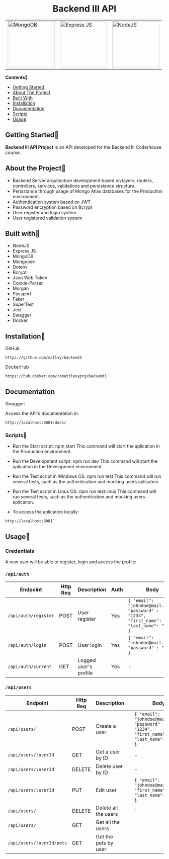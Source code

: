 <div align="center">

# Backend III API

<table class="no-border">
  <tr>
    <td><a href="https://github.com/aregtech/areg-sdk/actions/workflows/msbuild.yml" alt="MS Build"><img src="https://amsilabs.com/wp-content/uploads/2021/01/MongoDB-1.jpg" alt="MongoDB" style="width: 150px;"/></a></td>
    <td><a href="https://expressjs.com/es/"><img src="https://adware-technologies.s3.amazonaws.com/uploads/technology/thumbnail/20/express-js.png" alt="Express JS" style="width: 150px;"/></a></td>
        <td><a href="https://github.com/aregtech/areg-sdk/actions/workflows/codeql-analysis.yml"><img src="https://nodejs.org/static/images/logo.svg" alt="NodeJS" style="width: 150px;"/></a></td>
  </tr>
</table>
</div>

**Contents**📌

- [Getting Started](#getting-started)
- [About The Project](#about-the-project)
- [Built With](#built-with)
- [Installation](#installation)
- [Documentation](#documentation)
- [Scripts](#scripts)
- [Usage](#usage)

## Getting Started📌

**Backend III API Project** is an API developed for the Backend III Coderhouse course.

## About the Project📌

- Backend Server arquitecture development based on layers, routers, controllers, services, validations and persistance structure.
- Persistance through usage of Mongo Atlas databases for the Production environment.
- Authentication system based on JWT
- Password encryption based on Bcrypt
- User register and login system
- User registered validation system

## Built with📌

- NodeJS
- Express JS
- MongoDB
- Mongoose
- Dotenv
- Bcrypt
- Json Web Token
- Cookie-Parser
- Morgan
- Passport
- Faker
- SuperTest
- Jest
- Swagger
- Docker

## Installation📌

GitHub

```
https://github.com/matlvy/backend3
```

DockerHub

```
https://hub.docker.com/r/mattlevyprg/backend3
```

## Documentation

Swagger:

Access the API's documentation in:

```
http://localhost:8081/docs/
```

### Scripts📌

- Run the Start script: npm start
  This command will start the aplication in the Production environment.

- Run the Development script: npm run dev
  This command will start the aplication in the Development environment.

- Run the Test script in Windows OS: npm run test
  This command will run several tests, such as the authentication and mocking users aplication.

- Run the Test script in Linux OS: npm run test:linux
  This command will run several tests, such as the authentication and mocking users aplication.

- To access the aplication locally:

```
http://localhost:8081`
```

## Usage📌

### Credentials

A new user will be able to register, login and access the profile:

### `/api/auth`

| Endpoint             | Http Req | Description           | Auth | Body                                                                                           |
| -------------------- | -------- | --------------------- | ---- | ---------------------------------------------------------------------------------------------- |
| `/api/auth/register` | POST     | User register         | Yes  | `{ "email": "johndoe@mail.com", "password" : "1234", "first_name": John, "last_name": "Doe" }` |
| `/api/auth/login`    | POST     | User login            | Yes  | `{ "email": "johndoe@mail.com", "password" : "1234" }`                                         |
| `/api/auth/current`  | GET      | Logged user's profile | Yes  | -                                                                                              |

### `/api/users`

| Endpoint                  | Http Req | Description          |     | Body                                                                                           |
| ------------------------- | -------- | -------------------- | --- | ---------------------------------------------------------------------------------------------- |
| `/api/users/`             | POST     | Create a user        |     | `{ "email": "johndoe@mail.com", "password" : "1234", "first_name": John, "last_name": "Doe" }` |
| `/api/users/:userId`      | GET      | Get a user by ID     |     | -                                                                                              |
| `/api/users/:userId`      | DELETE   | Delete user by ID    |     | -                                                                                              |
| `/api/users/:userId`      | PUT      | Edit user            |     | `{ "email": "johndoe@mail.com", "first_name": John, "last_name": "Doe"  }`                     |
| `/api/users/`             | DELETE   | Delete all the users |     | `                                                                                              |
| `/api/users/`             | GET      | Get all the users    |     |                                                                                                |
| `/api/users/:userId/pets` | GET      | Get the pets by user |     |                                                                                                |

```

```
